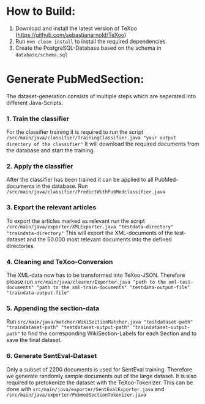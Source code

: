 # How to Build:
1. Download and install the latest version of TeXoo (https://github.com/sebastianarnold/TeXoo)
2. Run `mvn clean install` to install the required dependencies. 
3. Create the PostgreSQL-Database based on the schema in `database/schema.sql`


# Generate PubMedSection:

The dataset-generation consists of multiple steps which are seperated into different Java-Scripts.

### 1. Train the classifier 
For the classifier training it is required to run the script `/src/main/java/classifier/TrainingClassifier.java "your output directory of the classifier"`
It will download the required documents from the database and start the training. 

### 2. Apply the classifier
After the classifier has been trained it can be applied to all PubMed-documents in the database. Run `/src/main/java/classifier/PredictWithPubMedclassifier.java`

### 3. Export the relevant articles
To export the articles marked as relevant run the script `/src/main/java/exporter/XMLExporter.java "testdata-directory" "traindata-directory"`
This will export the XML-documents of the test-dataset and the 50.000 most relevant documents into the defined directories.

### 4. Cleaning and TeXoo-Conversion
The XML-data now has to be transformed into TeXoo-JSON. Therefore please run `src/main/java/cleaner/Exporter.java "path to the xml-test-documents" "path to the xml-train-documents" "testdata-output-file" "traindata-output-file"`

### 5. Appending the section-data
Run `src/main/java/matcher/WikiSectionMatcher.java "testdataset-path" "traindataset-path" "testdataset-output-path" "traindataset-output-path"` to find the corresponding WikiSection-Labels for each Section and to save the final dataset.

### 6. Generate SentEval-Dataset
Only a subset of 2200 documents is used for SentEval training. Therefore we generate randomly sample documents out of the large dataset.
It is also required to pretokenize the dataset with the TeXoo-Tokenizer. 
This can be done with `src/main/java/exporter/SentEvalExporter.java` and `/src/main/java/exporter/PubmedSectionTokenizer.java` 







